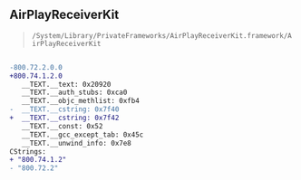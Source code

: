 ## AirPlayReceiverKit

> `/System/Library/PrivateFrameworks/AirPlayReceiverKit.framework/AirPlayReceiverKit`

```diff

-800.72.2.0.0
+800.74.1.2.0
   __TEXT.__text: 0x20920
   __TEXT.__auth_stubs: 0xca0
   __TEXT.__objc_methlist: 0xfb4
-  __TEXT.__cstring: 0x7f40
+  __TEXT.__cstring: 0x7f42
   __TEXT.__const: 0x52
   __TEXT.__gcc_except_tab: 0x45c
   __TEXT.__unwind_info: 0x7e8
CStrings:
+ "800.74.1.2"
- "800.72.2"

```
